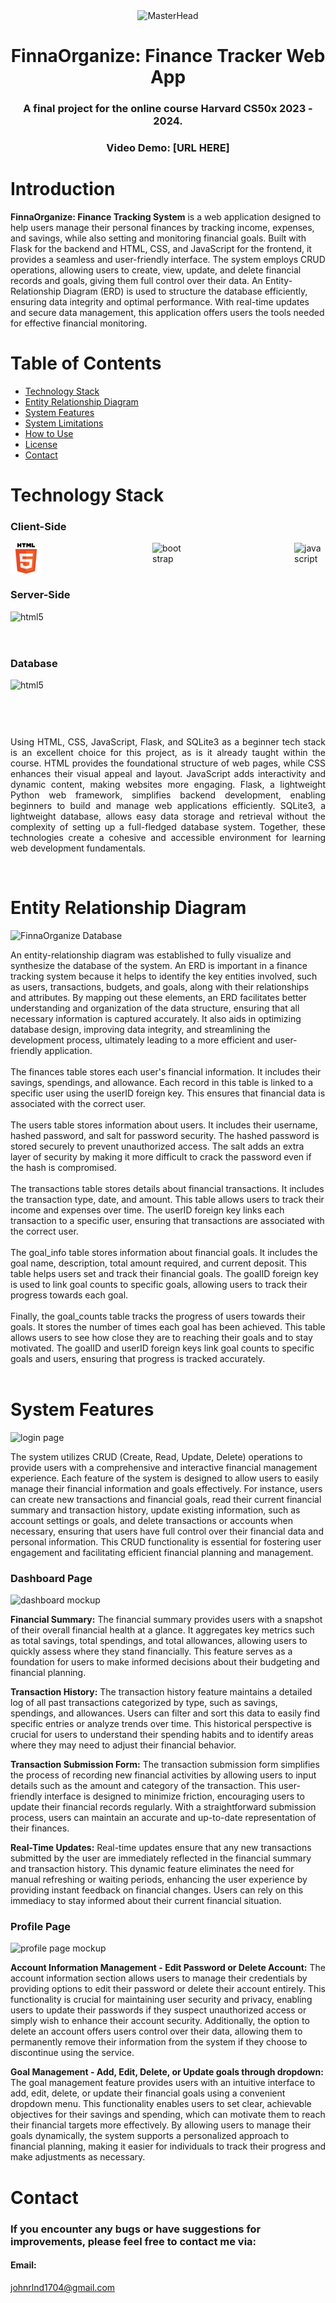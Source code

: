 <div align="center">
  <img src="https://64.media.tumblr.com/49e69180ac95f134f64108417e43895f/bd71ea01d76a1a96-a8/s540x810/5cdc49aca5f4029c6b73bcea6f142f21fe6ad08a.gif" alt="MasterHead">
</div>
<h1 style="font-weight: bold" align="center">FinnaOrganize: Finance Tracker Web App</h1>
<h3 align="center">A final project for the online course Harvard CS50x 2023 - 2024. </h3>
<h3 style="font-weight: bold" align="center">Video Demo: [URL HERE]</h3>

<h1 id="intro">Introduction</h1>
<p>
  <strong>FinnaOrganize: Finance Tracking System</strong> is a web application designed to help users manage their personal finances by tracking income, expenses, and savings, while also setting and monitoring financial goals. Built with Flask for the backend and HTML, CSS, and JavaScript for the frontend, it provides a seamless and user-friendly interface. The system employs CRUD operations, allowing users to create, view, update, and delete financial records and goals, giving them full control over their data. An Entity-Relationship Diagram (ERD) is used to structure the database efficiently, ensuring data integrity and optimal performance. With real-time updates and secure data management, this application offers users the tools needed for effective financial monitoring.
</p>

<h1 id="table-of-contents">Table of Contents</h1>
<ul>
  <li><a href="#tech-stack">Technology Stack</a></li>
  <li><a href="#erd">Entity Relationship Diagram</a></li>
  <li><a href="#feat">System Features</a></li>
  <li><a href="#">System Limitations</a></li>
  <li><a href="#">How to Use</a></li>
  <li><a href="#">License</a></li>
  <li><a href="#contact">Contact</a></li>
</ul>

<h1 id="tech-stack">Technology Stack</h1>
<h3>Client-Side</h3>
<div style="display:flex; justify-content: space-between; align-items: center">
  <img src="https://raw.githubusercontent.com/devicons/devicon/master/icons/html5/html5-original-wordmark.svg" alt="html5" width="50" height="50"/>
  <img src="https://upload.wikimedia.org/wikipedia/commons/thumb/b/b2/Bootstrap_logo.svg/800px-Bootstrap_logo.svg.png" alt="bootstrap" width="50" height="50"/>
  <img src="https://upload.wikimedia.org/wikipedia/commons/thumb/9/99/Unofficial_JavaScript_logo_2.svg/1200px-Unofficial_JavaScript_logo_2.svg.png" alt="javascript" width="50" height="50"/>
</div>
<h3>Server-Side</h3>
<div style="display:flex; justify-content: space-between; align-items: center">
  <img src="https://blog.appseed.us/content/images/2023/10/cover-flask.jpg" alt="html5" width="60" height="50"/>
</div>
<h3>Database</h3>
<div style="display:flex; justify-content: space-between; align-items: center">
  <img src="https://encrypted-tbn0.gstatic.com/images?q=tbn:ANd9GcRfV6isJpHQF1KsuubHNwevIjO4JDzwG_b-MA&s" alt="html5" width="100" height="60"/>
</div>
<br>
<p style="text-align: justify;" > Using HTML, CSS, JavaScript, Flask, and SQLite3 as a beginner tech stack is an excellent choice for this project, as is it already taught within the course. HTML provides the foundational structure of web pages, while CSS enhances their visual appeal and layout. JavaScript adds interactivity and dynamic content, making websites more engaging. Flask, a lightweight Python web framework, simplifies backend development, enabling beginners to build and manage web applications efficiently. SQLite3, a lightweight database, allows easy data storage and retrieval without the complexity of setting up a full-fledged database system. Together, these technologies create a cohesive and accessible environment for learning web development fundamentals. </p> <br>

<h1 id="erd">Entity Relationship Diagram</h1>
<img src="https://i.imgur.com/QqahbwK.png" alt="FinnaOrganize Database">
<p>
    An entity-relationship diagram was established to fully visualize and synthesize the database of the system. An ERD is important in a finance tracking system because it helps to identify the key entities involved, such as users, transactions, budgets, and goals, along with their relationships and attributes. By mapping out these elements, an ERD facilitates better understanding and organization of the data structure, ensuring that all necessary information is captured accurately. It also aids in optimizing database design, improving data integrity, and streamlining the development process, ultimately leading to a more efficient and user-friendly application.
  <br>
  <br>
  The finances table stores each user's financial information. It includes their savings, spendings, and allowance. Each record in this table is linked to a specific user using the userID foreign key. This ensures that financial data is associated with the correct user.
  <br>
  <br>
The users table stores information about users. It includes their username, hashed password, and salt for password security. The hashed password is stored securely to prevent unauthorized access. The salt adds an extra layer of security by making it more difficult to crack the password even if the hash is compromised.
  <br>
  <br>
The transactions table stores details about financial transactions. It includes the transaction type, date, and amount. This table allows users to track their income and expenses over time. The userID foreign key links each transaction to a specific user, ensuring that transactions are associated with the correct user.
  <br>
  <br>
The goal_info table stores information about financial goals. It includes the goal name, description, total amount required, and current deposit. This table helps users set and track their financial goals. The goalID foreign key is used to link goal counts to specific goals, allowing users to track their progress towards each goal.
  <br>
  <br>
Finally, the goal_counts table tracks the progress of users towards their goals. It stores the number of times each goal has been achieved. This table allows users to see how close they are to reaching their goals and to stay motivated. The goalID and userID foreign keys link goal counts to specific goals and users, ensuring that progress is tracked accurately.
  <br>
  <br>
</p>

<h1 id="feat">System Features</h1>
<img src="https://i.imgur.com/9ARCKcA.jpeg" alt="login page"> 
<p>
  The system utilizes CRUD (Create, Read, Update, Delete) operations to provide users with a comprehensive and interactive financial management experience. Each feature of the system is designed to allow users to easily manage their financial information and goals effectively. For instance, users can create new transactions and financial goals, read their current financial summary and transaction history, update existing information, such as account settings or goals, and delete transactions or accounts when necessary, ensuring that users have full control over their financial data and personal information. This CRUD functionality is essential for fostering user engagement and facilitating efficient financial planning and management.
</p>

<h3><strong>Dashboard Page</strong></h3>
<img src="https://i.imgur.com/1R0PXuM.jpeg" alt="dashboard mockup">
<p>
<strong>Financial Summary:</strong> The financial summary provides users with a snapshot of their overall financial health at a glance. It aggregates key metrics such as total savings, total spendings, and total allowances, allowing users to quickly assess where they stand financially. This feature serves as a foundation for users to make informed decisions about their budgeting and financial planning. 
</p>
<p>
<strong>Transaction History:</strong> The transaction history feature maintains a detailed log of all past transactions categorized by type, such as savings, spendings, and allowances. Users can filter and sort this data to easily find specific entries or analyze trends over time. This historical perspective is crucial for users to understand their spending habits and to identify areas where they may need to adjust their financial behavior. 
</p>
<p>
<strong>Transaction Submission Form:</strong> The transaction submission form simplifies the process of recording new financial activities by allowing users to input details such as the amount and category of the transaction. This user-friendly interface is designed to minimize friction, encouraging users to update their financial records regularly. With a straightforward submission process, users can maintain an accurate and up-to-date representation of their finances.
</p>
<p>
<strong>Real-Time Updates:</strong> Real-time updates ensure that any new transactions submitted by the user are immediately reflected in the financial summary and transaction history. This dynamic feature eliminates the need for manual refreshing or waiting periods, enhancing the user experience by providing instant feedback on financial changes. Users can rely on this immediacy to stay informed about their current financial situation.
</p>

<h3><strong>Profile Page</strong></h3>
<img src="https://i.imgur.com/eMou1yG.jpeg" alt="profile page mockup">
<p>
<strong>Account Information Management - Edit Password or Delete Account:</strong> The account information section allows users to manage their credentials by providing options to edit their password or delete their account entirely. This functionality is crucial for maintaining user security and privacy, enabling users to update their passwords if they suspect unauthorized access or simply wish to enhance their account security. Additionally, the option to delete an account offers users control over their data, allowing them to permanently remove their information from the system if they choose to discontinue using the service.
</p>
<p>
<strong>Goal Management - Add, Edit, Delete, or Update goals through dropdown:</strong> The goal management feature provides users with an intuitive interface to add, edit, delete, or update their financial goals using a convenient dropdown menu. This functionality enables users to set clear, achievable objectives for their savings and spending, which can motivate them to reach their financial targets more effectively. By allowing users to manage their goals dynamically, the system supports a personalized approach to financial planning, making it easier for individuals to track their progress and make adjustments as necessary.
</p>



<h1 id="contact">Contact</h1>
<h3>If you encounter any bugs or have suggestions for improvements, please feel free to contact me via:</h3>
<h4>Email:</h4>
<a href="https://mail.google.com/mail/?view=cm&fs=1&to=example@gmail.com">johnrlnd1704@gmail.com</a>
